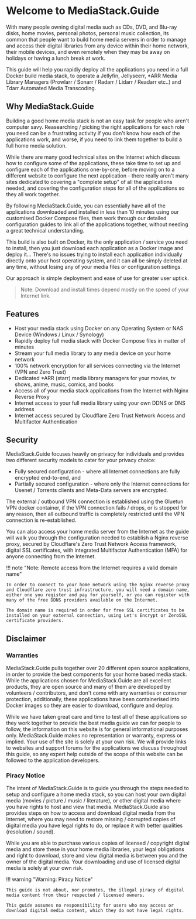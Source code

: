 # Welcome to MediaStack.Guide

With many people owning digital media such as CDs, DVD, and Blu-ray disks, home movies, personal photos, personal music collection, its common that people want to build home media servers in order to manage and access their digital libraries from any device within their home network, their mobile devices, and even remotely when they may be away on holidays or having a lunch break at work.

This guide will help you rapidly deploy all the applications you need in a full Docker build media stack, to operate a Jellyfin, Jellyseerr, *ARR Media Library Managers (Prowlarr / Sonarr / Radarr / Lidarr / Readarr etc..) and Tdarr Automated Media Transcoding.

## Why MediaStack.Guide

Building a good home media stack is not an easy task for people who aren't computer savy. Reasearching / picking the right applications for each role you need can be a frustrating activity if you don't know how each of the applications work, and worse, if you need to link them together to build a full home media solution.

While there are many good technical sites on the Internet which discuss how to configure some of the applications, these take time to set up and configure each of the applications one-by-one, before moving on to a different website to configure the next application - there really aren't many sites dedicated to covering a "complete setup" of all the applications needed, and covering the configuration steps for all of the applications so they all work together.

By following MediaStack.Guide, you can essentially have all of the applications downloaded and installed in less than 10 minutes using our customised Docker Compose files, then work through our detailed configuration guides to link all of the applications together, without needing a great technical understanding.

This build is also built on Docker, its the only application / service you need to install, then you just download each application as a Docker image and deploy it... There's no issues trying to install each application individually directly onto your host operating system, and it can all be simply deleted at any time, without losing any of your media files or configuration settings.

Our approach is simple deployment and ease of use for greater user uptick.

> Note: Download and install times depend mostly on the speed of your Internet link.

## Features

- Host your media stack using Docker on any Operating System or NAS Device (Windows / Linux / Synology)
- Rapidly deploy full media stack with Docker Compose files in matter of minutes
- Stream your full media library to any media device on your home network
- 100% network encryption for all services connecting via the Internet (VPN and Zero Trust)
- Dedicated *ARR (starr) media library managers for your movies, tv shows, anime, music, comics, and books
- Access all of your media stack applications from the Internet with Nginx Reverse Proxy
- Internet access to your full media library using your own DDNS or DNS address
- Internet access secured by Cloudflare Zero Trust Network Access and Multifactor Authentication

## Security

MediaStack.Guide focuses heavily on privacy for individuals and provides two different security models to cater for your privacy choice:

- Fully secured configuration - where all Internet connections are fully encrypted end-to-end, and
- Partially secured configuration - where only the Internet connections for Usenet / Torrents clients and Meta-Data servers are encrypted.

The external / outbound VPN connection is established using the Gluetun VPN docker container, if the VPN connection fails / drops, or is stopped for any reason, then all outbound traffic is completely restricted until the VPN connection is re-established.

You can also access your home media server from the Internet as the guide will walk you through the configuration needed to establish a Nginx reverse proxy, secured by Cloudflare's Zero Trust Network Access framework, digital SSL certificates, with integrated Multifactor Authentication (MFA) for anyone connecting from the Internet.

!!! note "Note: Remote access from the Internet requires a valid domain name"

    In order to connect to your home network using the Nginx reverse proxy and Cloudflare zero trust infrastructure, you will need a domain name, either one you register and pay for yourself, or you can register with many of the free DDNS providers available on the Internet.

    The domain name is required in order for free SSL certificates to be installed on your external connection, using Let's Encrypt or ZeroSSL certificate providers.

## Disclaimer

### Warranties

MediaStack.Guide pulls together over 20 different open source applications, in order to provide the best components for your home based media stack. While the applications chosen for MediaStack.Guide are all excellent products, they are open source and many of them are developed by volunteers / contributors, and don't come with any warranties or consumer protection, additionally, these applications have been containerised into Docker images so they are easier to download, configure and deploy.

While we have taken great care and time to test all of these applications so they work together to provide the best media guide we can for people to follow, the information on this website is for general informational purposes only. MediaStack.Guide makes no representation or warranty, express or implied. Your use of the site is solely at your own risk. We will provide links to websites and support forums for the applications we discuss throughout this guide, so any expert help outside of the scope of this website can be followed to the application developers.

### Piracy Notice

The intent of MediaStack.Guide is to guide you through the steps needed to setup and configure a home media stack, so you can host your own digital media (movies / picture / music / literature), or other digital media where you have rights to host and view that media. MediaStack.Guide also provides steps on how to access and download digital media from the Internet, where you may need to restore missing / corrupted copies of digital media you have legal rights to do, or replace it with better qualities (resolution / sound).

While you are able to purchase various copies of licensed / copyright digital media and store these in your home media libraries, your legal obligations and right to download, store and view digital media is between you and the owner of the digital media. Your downloading and use of licensed digital media is solely at your own risk.

!!! warning "Warning: Piracy Notice"

    This guide is not about, nor promotes, the illegal piracy of digital media content from their respected / licensed owners.

    This guide assumes no responsibility for users who may access or download digital media content, which they do not have legal rights.
